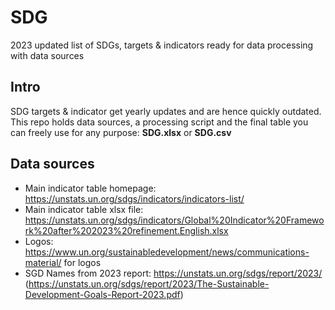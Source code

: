 # SDG
2023 updated list of SDGs, targets &amp; indicators ready for data processing with data sources

## Intro
SDG targets & indicator get yearly updates and are hence quickly outdated.
This repo holds data sources, a processing script and the final table you can freely use for any purpose: **SDG.xlsx** or **SDG.csv**

## Data sources 
- Main indicator table homepage: https://unstats.un.org/sdgs/indicators/indicators-list/
- Main indicator table xlsx file: https://unstats.un.org/sdgs/indicators/Global%20Indicator%20Framework%20after%202023%20refinement.English.xlsx
- Logos: https://www.un.org/sustainabledevelopment/news/communications-material/ for logos
- SGD Names from 2023 report: https://unstats.un.org/sdgs/report/2023/ (https://unstats.un.org/sdgs/report/2023/The-Sustainable-Development-Goals-Report-2023.pdf)
